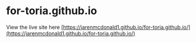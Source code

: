 # for-toria.github.io

View the live site here [https://jarenmcdonald1.github.io/for-toria.github.io/](https://jarenmcdonald1.github.io/for-toria.github.io/)

